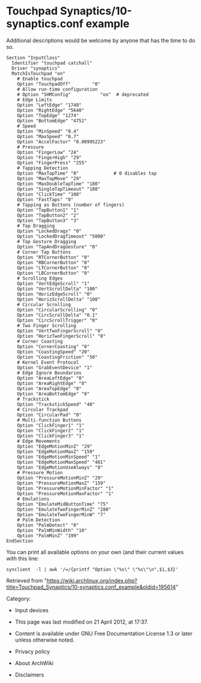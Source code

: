 Touchpad Synaptics/10-synaptics.conf example
============================================

Additional descriptions would be welcome by anyone that has the time to
do so.

    Section "InputClass"
      Identifier "touchpad catchall"
      Driver "synaptics"
      MatchIsTouchpad "on"
        # Enable touchpad
        Option "TouchpadOff"        "0"
        # Allow run-time configuration
        # Option "SHMConfig"           "on"  # deprecated
        # Edge Limits
        Option "LeftEdge" "1748"
        Option "RightEdge" "5640"
        Option "TopEdge" "1274"
        Option "BottomEdge" "4752"
        # Speed
        Option "MinSpeed" "0.4"
        Option "MaxSpeed" "0.7"
        Option "AccelFactor" "0.00995223"
        # Pressure
        Option "FingerLow" "24"
        Option "FingerHigh" "29"
        Option "FingerPress" "255"
        # Tapping Detection
        Option "MaxTapTime" "0"             # 0 disables tap
        Option "MaxTapMove" "29"
        Option "MaxDoubleTapTime" "180"
        Option "SingleTapTimeout" "180"
        Option "ClickTime" "100"
        Option "FastTaps" "0"
        # Tapping as Buttons (number of fingers)
        Option "TapButton1" "1"
        Option "TapButton2" "2"
        Option "TapButton3" "3"
        # Tap Dragging
        Option "LockedDrags" "0"
        Option "LockedDragTimeout" "5000"
        # Tap Gesture Dragging
        Option "TapAndDragGesture" "0"
        # Corner Tap Buttons
        Option "RTCornerButton" "0"
        Option "RBCornerButton" "0"
        Option "LTCornerButton" "0"
        Option "LBCornerButton" "0"
        # Scrolling Edges
        Option "VertEdgeScroll" "1"
        Option "VertScrollDelta" "100"
        Option "HorizEdgeScroll" "0"
        Option "HorizScrollDelta" "100"
        # Circular Scrolling
        Option "CircularScrolling" "0"
        Option "CircScrollDelta" "0.1"
        Option "CircScrollTrigger" "0"
        # Two Finger Scrolling
        Option "VertTwoFingerScroll" "0"
        Option "HorizTwoFingerScroll" "0"
        # Corner Coasting
        Option "CornerCoasting" "0"
        Option "CoastingSpeed" "20"
        Option "CoastingFriction" "50"
        # Kernel Event Protocol
        Option "GrabEventDevice" "1"
        # Edge Ignore Boundaries
        Option "AreaLeftEdge" "0"
        Option "AreaRightEdge" "0"
        Option "AreaTopEdge" "0"
        Option "AreaBottomEdge" "0"
        # Trackstick
        Option "TrackstickSpeed" "40"
        # Circular Trackpad
        Option "CircularPad" "0"
        # Multi-function Buttons
        Option "ClickFinger1" "1"
        Option "ClickFinger2" "1"
        Option "ClickFinger3" "1"
        # Edge Movements
        Option "EdgeMotionMinZ" "29"
        Option "EdgeMotionMaxZ" "159"
        Option "EdgeMotionMinSpeed" "1"
        Option "EdgeMotionMaxSpeed" "401"
        Option "EdgeMotionUseAlways" "0"
        # Pressure Motion
        Option "PressureMotionMinZ" "29"
        Option "PressureMotionMaxZ" "159"
        Option "PressureMotionMinFactor" "1"
        Option "PressureMotionMaxFactor" "1"
        # Emulations
        Option "EmulateMidButtonTime" "75"
        Option "EmulateTwoFingerMinZ" "280"
        Option "EmulateTwoFingerMinW" "7"
        # Palm Detection
        Option "PalmDetect" "0"
        Option "PalmMinWidth" "10"
        Option "PalmMinZ" "199"
    EndSection

You can print all available options on your own (and their current
values with this line:

    synclient  -l | awk '/=/{printf "Option \"%s\" \"%s\"\n",$1,$3}'

Retrieved from
"https://wiki.archlinux.org/index.php?title=Touchpad_Synaptics/10-synaptics.conf_example&oldid=195614"

Category:

-   Input devices

-   This page was last modified on 21 April 2012, at 17:37.
-   Content is available under GNU Free Documentation License 1.3 or
    later unless otherwise noted.
-   Privacy policy
-   About ArchWiki
-   Disclaimers
